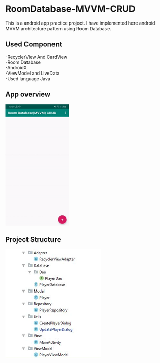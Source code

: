# RoomDatabase-MVVM-CRUD
This is a android app practice project. I have implemented here android MVVM architecture pattern using Room Database.

## Used Component
-RecyclerView And CardView <br/>
-Room Database <br/>
-AndroidX <br/>
-ViewModel and LiveData <br/>
-Used language Java

## App overview 
<img src="demo.gif" width="200" height="380">

## Project Structure 
<img src="Capture.JPG">

